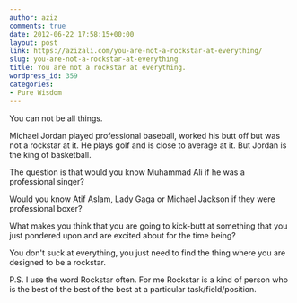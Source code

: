 ```yaml
---
author: aziz
comments: true
date: 2012-06-22 17:58:15+00:00
layout: post
link: https://azizali.com/you-are-not-a-rockstar-at-everything/
slug: you-are-not-a-rockstar-at-everything
title: You are not a rockstar at everything.
wordpress_id: 359
categories:
- Pure Wisdom
---
```


You can not be all things.

Michael Jordan played professional baseball, worked his butt off but was not a rockstar at it. He plays golf and is close to average at it. But Jordan is the king of basketball.

The question is that would you know Muhammad Ali if he was a professional singer?

Would you know Atif Aslam, Lady Gaga or Michael Jackson if they were professional boxer?

What makes you think that you are going to kick-butt at something that you just pondered upon and are excited about for the time being?

You don't suck at everything, you just need to find the thing where you are designed to be a rockstar.

P.S. I use the word Rockstar often. For me Rockstar is a kind of person who is the best of the best of the best at a particular task/field/position.
